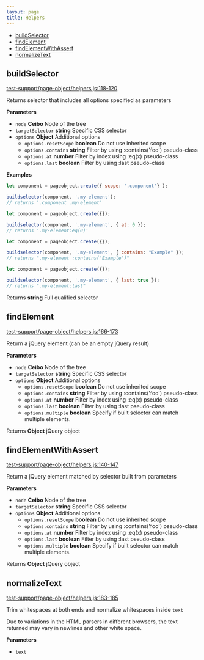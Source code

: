 ```yaml
---
layout: page
title: Helpers
---
```


- [buildSelector](#buildselector)
- [findElement](#findelement)
- [findElementWithAssert](#findelementwithassert)
- [normalizeText](#normalizetext)

## buildSelector

[test-support/page-object/helpers.js:118-120](https://github.com/jeradg/ember-cli-page-object/blob/7718fb7017aeedb848674a8b26202f2569e32c98/test-support/page-object/helpers.js#L118-L120 "Source code on GitHub")

Returns selector that includes all options specified as parameters

**Parameters**

-   `node` **Ceibo** Node of the tree
-   `targetSelector` **string** Specific CSS selector
-   `options` **Object** Additional options
    -   `options.resetScope` **boolean** Do not use inherited scope
    -   `options.contains` **string** Filter by using :contains('foo') pseudo-class
    -   `options.at` **number** Filter by index using :eq(x) pseudo-class
    -   `options.last` **boolean** Filter by using :last pseudo-class

**Examples**

```javascript
let component = pageobject.create({ scope: '.component'} );

buildselector(component, '.my-element');
// returns '.component .my-element'
```

```javascript
let component = pageobject.create({});

buildselector(component, '.my-element', { at: 0 });
// returns '.my-element:eq(0)'
```

```javascript
let component = pageobject.create({});

buildselector(component, '.my-element', { contains: "Example" });
// returns ".my-element :contains('Example')"
```

```javascript
let component = pageobject.create({});

buildselector(component, '.my-element', { last: true });
// returns ".my-element:last"
```

Returns **string** Full qualified selector

## findElement

[test-support/page-object/helpers.js:166-173](https://github.com/jeradg/ember-cli-page-object/blob/7718fb7017aeedb848674a8b26202f2569e32c98/test-support/page-object/helpers.js#L166-L173 "Source code on GitHub")

Return a jQuery element (can be an empty jQuery result)

**Parameters**

-   `node` **Ceibo** Node of the tree
-   `targetSelector` **string** Specific CSS selector
-   `options` **Object** Additional options
    -   `options.resetScope` **boolean** Do not use inherited scope
    -   `options.contains` **string** Filter by using :contains('foo') pseudo-class
    -   `options.at` **number** Filter by index using :eq(x) pseudo-class
    -   `options.last` **boolean** Filter by using :last pseudo-class
    -   `options.multiple` **boolean** Specify if built selector can match multiple elements.

Returns **Object** jQuery object

## findElementWithAssert

[test-support/page-object/helpers.js:140-147](https://github.com/jeradg/ember-cli-page-object/blob/7718fb7017aeedb848674a8b26202f2569e32c98/test-support/page-object/helpers.js#L140-L147 "Source code on GitHub")

Return a jQuery element matched by selector built from parameters

**Parameters**

-   `node` **Ceibo** Node of the tree
-   `targetSelector` **string** Specific CSS selector
-   `options` **Object** Additional options
    -   `options.resetScope` **boolean** Do not use inherited scope
    -   `options.contains` **string** Filter by using :contains('foo') pseudo-class
    -   `options.at` **number** Filter by index using :eq(x) pseudo-class
    -   `options.last` **boolean** Filter by using :last pseudo-class
    -   `options.multiple` **boolean** Specify if built selector can match multiple elements.

Returns **Object** jQuery object

## normalizeText

[test-support/page-object/helpers.js:183-185](https://github.com/jeradg/ember-cli-page-object/blob/7718fb7017aeedb848674a8b26202f2569e32c98/test-support/page-object/helpers.js#L183-L185 "Source code on GitHub")

Trim whitespaces at both ends and normalize whitespaces inside `text`

Due to variations in the HTML parsers in different browsers, the text
returned may vary in newlines and other white space.

**Parameters**

-   `text`  
